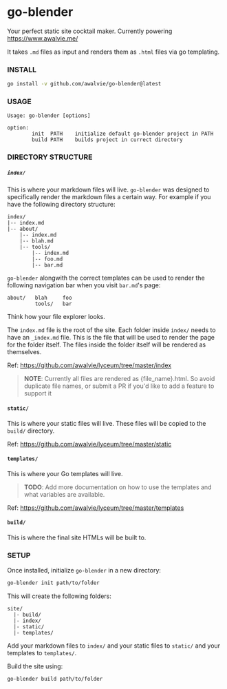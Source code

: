 # go-blender

Your perfect static site cocktail maker. Currently powering
https://www.awalvie.me/

It takes `.md` files as input and renders them as `.html` files via go
templating.

### INSTALL

```bash
go install -v github.com/awalvie/go-blender@latest
```

### USAGE

```
Usage: go-blender [options]

option:
        init  PATH    initialize default go-blender project in PATH
        build PATH    builds project in currect directory
```

### DIRECTORY STRUCTURE

##### `index/`

This is where your markdown files will live. `go-blender` was designed
to specifically render the markdown files a certain way. For example if
you have the following directory structure:

```
index/
|-- index.md
|-- about/
    |-- index.md
    |-- blah.md
    |-- tools/
        |-- index.md
        |-- foo.md
        |-- bar.md
```

`go-blender` alongwith the correct templates can be used to render the
following navigation bar when you visit `bar.md`'s page:

```
about/   blah     foo
         tools/   bar
```

Think how your file explorer looks.

The `index.md` file is the root of the site. Each folder inside `index/`
needs to have an `_index.md` file. This is the file that will be used to
render the page for the folder itself. The files inside the folder
itself will be rendered as themselves.

Ref: https://github.com/awalvie/lyceum/tree/master/index

> **NOTE**: Currently all files are rendered as {file_name}.html. So avoid
> duplicate file names, or submit a PR if you'd like to add a feature to
> support it

#### `static/`

This is where your static files will live. These files will be copied to
the `build/` directory.

Ref: https://github.com/awalvie/lyceum/tree/master/static

#### `templates/`

This is where your Go templates will live.

> **TODO**: Add more documentation on how to use the templates and
> what variables are available.

Ref: https://github.com/awalvie/lyceum/tree/master/templates

#### `build/`

This is where the final site HTMLs will be built to.

### SETUP

Once installed, initialize `go-blender` in a new directory:

```bash
go-blender init path/to/folder
```

This will create the following folders:

```
site/
  |- build/
  |- index/
  |- static/
  |- templates/
```

Add your markdown files to `index/` and your static files to `static/`
and your templates to `templates/`.

Build the site using:

```
go-blender build path/to/folder
```
